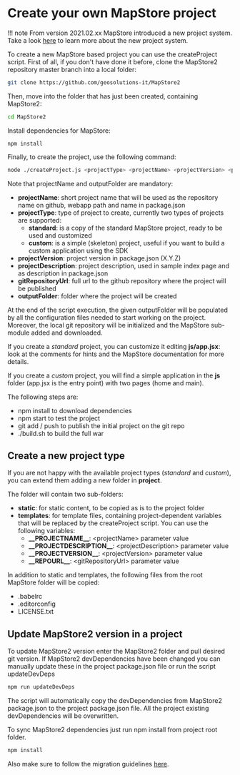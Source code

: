# Create your own MapStore project


!!! note
    From version 2021.02.xx MapStore introduced a new project system. Take a look [here](https://github.com/geosolutions-it/MapStore2/issues/6314) to learn more about the new project system.


To create a new MapStore based project you can use the createProject script.
First of all, if you don't have done it before, clone the MapStore2 repository master branch into a local folder:

```sh
git clone https://github.com/geosolutions-it/MapStore2
```

Then, move into the folder that has just been created, containing MapStore2:

```sh
cd MapStore2
```

Install dependencies for MapStore:

```
npm install
```

Finally, to create the project, use the following command:

```sh
node ./createProject.js <projectType> <projectName> <projectVersion> <projectDescription> <gitRepositoryUrl> <outputFolder>
```

Note that projectName and outputFolder are mandatory:

* **projectName**: short project name that will be used as the repository name on github, webapp path and name in package.json
* **projectType**: type of project to create, currently two types of projects are supported:
  * **standard**: is a copy of the standard MapStore project, ready to be used and customized
  * **custom**: is a simple (skeleton) project, useful if you want to build a custom application using the SDK
* **projectVersion**: project version in package.json (X.Y.Z)
* **projectDescription**: project description, used in sample index page and as description in package.json
* **gitRepositoryUrl**: full url to the github repository where the project will be published
* **outputFolder**: folder where the project will be created

At the end of the script execution, the given outputFolder will be populated by all the configuration files needed to start working on the project. Moreover, the local git repository will be initialized and the MapStore sub-module added and downloaded.

If you create a *standard* project, you can customize it editing **js/app.jsx**: look at the comments for hints and the MapStore documentation for more details.

If you create a *custom* project, you will find a simple application in the **js** folder (app.jsx is the entry point) with two pages (home and main).

The following steps are:

* npm install to download dependencies
* npm start to test the project
* git add / push to publish the initial project on the git repo
* ./build.sh to build the full war

## Create a new project type

If you are not happy with the available project types (*standard* and *custom*), you can extend them adding a new folder in **project**.

The folder will contain two sub-folders:

* **static**: for static content, to be copied as is to the project folder
* **templates**: for template files, containing project-dependent variables that will be replaced by the createProject script. You can use the following variables:
  * **\_\_PROJECTNAME\_\_**: \<projectName\> parameter value
  * **\_\_PROJECTDESCRIPTION\_\_**: \<projectDescription\> parameter value
  * **\_\_PROJECTVERSION\_\_**: \<projectVersion\> parameter value
  * **\_\_REPOURL\_\_**: \<gitRepositoryUrl\> parameter value

In addition to static and templates, the following files from the root MapStore folder will be copied:

* .babelrc
* .editorconfig
* LICENSE.txt

## Update MapStore2 version in a project

To update MapStore2 version enter the MapStore2 folder and pull desired git version.
If MapStore2 devDependencies have been changed you can manually update these in the project package.json file or run the script updateDevDeps
```sh
npm run updateDevDeps
```
The script will automatically copy the devDependencies from MapStore2 package.json to the project package.json file. All the project existing devDependencies will be overwritten.

To sync MapStore2 dependencies just run npm install from project root folder.

```sh
npm install
```

Also make sure to follow the migration guidelines [here](../mapstore-migration-guide).
